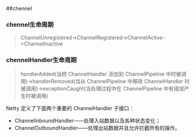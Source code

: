 ##chennel
### chennel生命周期
> ChannelUnregistered->ChannelRegistered->ChannelActive->ChannelInactive
### chennelHandler生命周期
> handlerAdded(当把 ChannelHandler 添加到 ChannelPipeline 中时被调用)->handlerRemoved(当从 ChannelPipeline 中移除 ChannelHandler 时被调用)->exceptionCaught(当处理过程中在 ChannelPipeline 中有错误产生时被调用)

Netty 定义了下面两个重要的 ChannelHandler 子接口：
* ChannelInboundHandler——处理入站数据以及各种状态变化；
* ChannelOutboundHandler——处理出站数据并且允许拦截所有的操作。